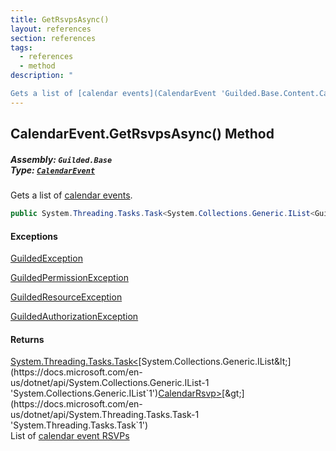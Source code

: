 ```yaml
---
title: GetRsvpsAsync()
layout: references
section: references
tags:
  - references
  - method
description: "

Gets a list of [calendar events](CalendarEvent 'Guilded.Base.Content.CalendarEvent')."
---
```


## CalendarEvent.GetRsvpsAsync() Method
##### **Assembly:** `Guilded.Base`<br/>**Type:** [`CalendarEvent`](CalendarEvent 'Guilded.Base.Content.CalendarEvent')

Gets a list of [calendar events](CalendarEvent 'Guilded.Base.Content.CalendarEvent').

```csharp
public System.Threading.Tasks.Task<System.Collections.Generic.IList<Guilded.Base.Content.CalendarRsvp>> GetRsvpsAsync();
```

#### Exceptions

[GuildedException](GuildedException 'Guilded.Base.GuildedException')

[GuildedPermissionException](GuildedPermissionException 'Guilded.Base.GuildedPermissionException')

[GuildedResourceException](GuildedResourceException 'Guilded.Base.GuildedResourceException')

[GuildedAuthorizationException](GuildedAuthorizationException 'Guilded.Base.GuildedAuthorizationException')

#### Returns
[System.Threading.Tasks.Task&lt;](https://docs.microsoft.com/en-us/dotnet/api/System.Threading.Tasks.Task-1 'System.Threading.Tasks.Task`1')[System.Collections.Generic.IList&lt;](https://docs.microsoft.com/en-us/dotnet/api/System.Collections.Generic.IList-1 'System.Collections.Generic.IList`1')[CalendarRsvp](CalendarRsvp 'Guilded.Base.Content.CalendarRsvp')[&gt;](https://docs.microsoft.com/en-us/dotnet/api/System.Collections.Generic.IList-1 'System.Collections.Generic.IList`1')[&gt;](https://docs.microsoft.com/en-us/dotnet/api/System.Threading.Tasks.Task-1 'System.Threading.Tasks.Task`1')  
List of [calendar event RSVPs](CalendarRsvp 'Guilded.Base.Content.CalendarRsvp')